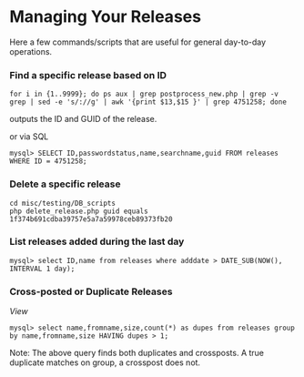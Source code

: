 # Managing Your Releases

Here a few commands/scripts that are useful for general day-to-day operations.

### Find a specific release based on ID
```
for i in {1..9999}; do ps aux | grep postprocess_new.php | grep -v grep | sed -e 's/://g' | awk '{print $13,$15 }' | grep 4751258; done
```
outputs the ID and GUID of the release.

or via SQL

```
mysql> SELECT ID,passwordstatus,name,searchname,guid FROM releases WHERE ID = 4751258;
```

### Delete a specific release

```
cd misc/testing/DB_scripts
php delete_release.php guid equals 1f374b691cdba39757e5a7a59978ceb89373fb20
```

### List releases added during the last day

```
mysql> select ID,name from releases where adddate > DATE_SUB(NOW(), INTERVAL 1 day);
```

### Cross-posted or Duplicate Releases

_View_

```
mysql> select name,fromname,size,count(*) as dupes from releases group by name,fromname,size HAVING dupes > 1;
```
Note: The above query finds both duplicates and crossposts. A true duplicate matches on group, a crosspost does not.